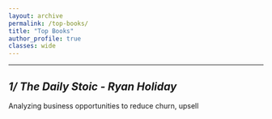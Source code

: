 ```yaml
---
layout: archive
permalink: /top-books/
title: "Top Books"
author_profile: true
classes: wide
---
```

****

## *1/ The Daily Stoic - Ryan Holiday*

Analyzing business opportunities to reduce churn, upsell 

